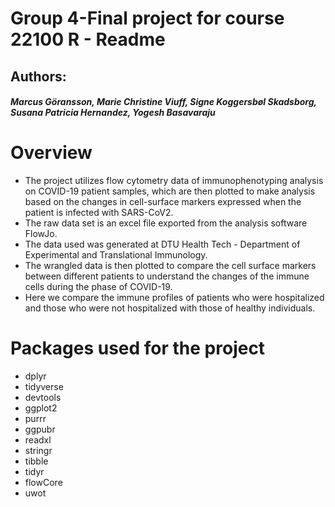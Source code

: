 # Group 4-Final project for course 22100 R - Readme

## Authors: 
##### Marcus Göransson, Marie Christine Viuff, Signe Koggersbøl Skadsborg, Susana Patricia Hernandez, Yogesh Basavaraju

# Overview
* The project utilizes flow cytometry data of immunophenotyping analysis on COVID-19 patient samples, which are then plotted to make analysis based on the changes in cell-surface markers expressed when the patient is infected with SARS-CoV2.
* The raw data set is an excel file exported from the analysis software FlowJo.
* The data used was generated at DTU Health Tech - Department of Experimental and Translational Immunology.
* The wrangled data is then plotted to compare the cell surface markers between different patients to understand the changes of the immune cells during the phase of COVID-19.
* Here we compare the immune profiles of patients who were hospitalized and those who were not hospitalized with those of healthy individuals.


# Packages used for the project
* dplyr
* tidyverse
* devtools 
* ggplot2
* purrr
* ggpubr
* readxl
* stringr
* tibble
* tidyr
* flowCore
* uwot
